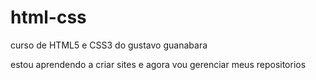 # html-css
 curso de HTML5 e CSS3 do gustavo guanabara

estou aprendendo a criar sites e agora vou gerenciar meus repositorios